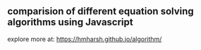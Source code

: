 ## comparision of different equation solving algorithms using Javascript
explore more at: https://hmharsh.github.io/algorithm/
